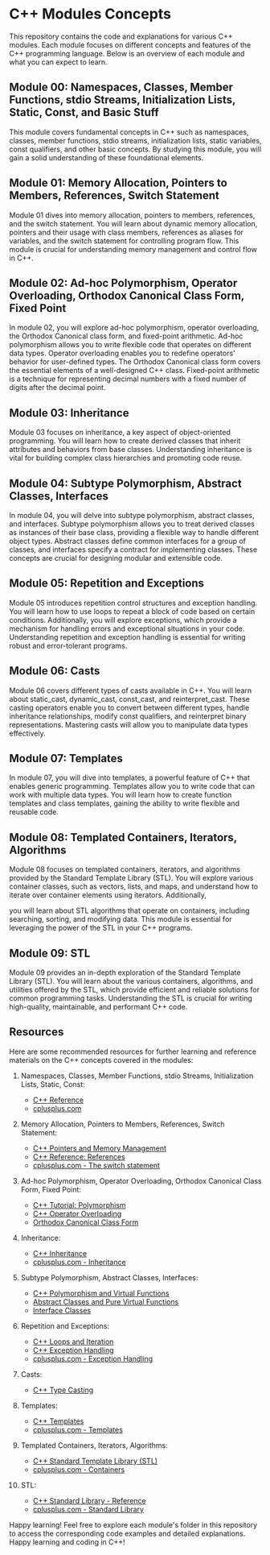 # C++ Modules Concepts

This repository contains the code and explanations for various C++ modules. Each module focuses on different concepts and features of the C++ programming language. Below is an overview of each module and what you can expect to learn.

## Module 00: Namespaces, Classes, Member Functions, stdio Streams, Initialization Lists, Static, Const, and Basic Stuff

This module covers fundamental concepts in C++ such as namespaces, classes, member functions, stdio streams, initialization lists, static variables, const qualifiers, and other basic concepts. By studying this module, you will gain a solid understanding of these foundational elements.

## Module 01: Memory Allocation, Pointers to Members, References, Switch Statement

Module 01 dives into memory allocation, pointers to members, references, and the switch statement. You will learn about dynamic memory allocation, pointers and their usage with class members, references as aliases for variables, and the switch statement for controlling program flow. This module is crucial for understanding memory management and control flow in C++.

## Module 02: Ad-hoc Polymorphism, Operator Overloading, Orthodox Canonical Class Form, Fixed Point

In module 02, you will explore ad-hoc polymorphism, operator overloading, the Orthodox Canonical class form, and fixed-point arithmetic. Ad-hoc polymorphism allows you to write flexible code that operates on different data types. Operator overloading enables you to redefine operators' behavior for user-defined types. The Orthodox Canonical class form covers the essential elements of a well-designed C++ class. Fixed-point arithmetic is a technique for representing decimal numbers with a fixed number of digits after the decimal point.

## Module 03: Inheritance

Module 03 focuses on inheritance, a key aspect of object-oriented programming. You will learn how to create derived classes that inherit attributes and behaviors from base classes. Understanding inheritance is vital for building complex class hierarchies and promoting code reuse.

## Module 04: Subtype Polymorphism, Abstract Classes, Interfaces

In module 04, you will delve into subtype polymorphism, abstract classes, and interfaces. Subtype polymorphism allows you to treat derived classes as instances of their base class, providing a flexible way to handle different object types. Abstract classes define common interfaces for a group of classes, and interfaces specify a contract for implementing classes. These concepts are crucial for designing modular and extensible code.

## Module 05: Repetition and Exceptions

Module 05 introduces repetition control structures and exception handling. You will learn how to use loops to repeat a block of code based on certain conditions. Additionally, you will explore exceptions, which provide a mechanism for handling errors and exceptional situations in your code. Understanding repetition and exception handling is essential for writing robust and error-tolerant programs.

## Module 06: Casts

Module 06 covers different types of casts available in C++. You will learn about static_cast, dynamic_cast, const_cast, and reinterpret_cast. These casting operators enable you to convert between different types, handle inheritance relationships, modify const qualifiers, and reinterpret binary representations. Mastering casts will allow you to manipulate data types effectively.

## Module 07: Templates

In module 07, you will dive into templates, a powerful feature of C++ that enables generic programming. Templates allow you to write code that can work with multiple data types. You will learn how to create function templates and class templates, gaining the ability to write flexible and reusable code.

## Module 08: Templated Containers, Iterators, Algorithms

Module 08 focuses on templated containers, iterators, and algorithms provided by the Standard Template Library (STL). You will explore various container classes, such as vectors, lists, and maps, and understand how to iterate over container elements using iterators. Additionally,

 you will learn about STL algorithms that operate on containers, including searching, sorting, and modifying data. This module is essential for leveraging the power of the STL in your C++ programs.

## Module 09: STL

Module 09 provides an in-depth exploration of the Standard Template Library (STL). You will learn about the various containers, algorithms, and utilities offered by the STL, which provide efficient and reliable solutions for common programming tasks. Understanding the STL is crucial for writing high-quality, maintainable, and performant C++ code.

## Resources

Here are some recommended resources for further learning and reference materials on the C++ concepts covered in the modules:

1. Namespaces, Classes, Member Functions, stdio Streams, Initialization Lists, Static, Const:
   - [C++ Reference](https://en.cppreference.com/w/)
   - [cplusplus.com](http://www.cplusplus.com/)

2. Memory Allocation, Pointers to Members, References, Switch Statement:
   - [C++ Pointers and Memory Management](https://www.learncpp.com/cpp-tutorial/68-pointers-and-memory-management/)
   - [C++ Reference: References](https://en.cppreference.com/w/cpp/language/reference)
   - [cplusplus.com - The switch statement](http://www.cplusplus.com/doc/tutorial/control/)

3. Ad-hoc Polymorphism, Operator Overloading, Orthodox Canonical Class Form, Fixed Point:
   - [C++ Tutorial: Polymorphism](https://www.learncpp.com/cpp-tutorial/126-polymorphism/)
   - [C++ Operator Overloading](https://www.geeksforgeeks.org/c-operator-overloading/)
   - [Orthodox Canonical Class Form](https://www.learncpp.com/cpp-tutorial/115-6-writing-a-class-orthodox-canonical-form/)

4. Inheritance:
   - [C++ Inheritance](https://www.learncpp.com/cpp-tutorial/112-simple-inheritance/)
   - [cplusplus.com - Inheritance](http://www.cplusplus.com/doc/tutorial/inheritance/)

5. Subtype Polymorphism, Abstract Classes, Interfaces:
   - [C++ Polymorphism and Virtual Functions](https://www.learncpp.com/cpp-tutorial/125-polymorphism/)
   - [Abstract Classes and Pure Virtual Functions](https://www.geeksforgeeks.org/pure-virtual-functions-and-abstract-classes/)
   - [Interface Classes](https://www.learncpp.com/cpp-tutorial/127-interfaces/)

6. Repetition and Exceptions:
   - [C++ Loops and Iteration](https://www.learncpp.com/cpp-tutorial/53-loops-iteration/)
   - [C++ Exception Handling](https://www.learncpp.com/cpp-tutorial/exceptions-basic-exception-handling/)
   - [cplusplus.com - Exception Handling](http://www.cplusplus.com/doc/tutorial/exceptions/)

7. Casts:
   - [C++ Type Casting](https://www.learncpp.com/cpp-tutorial/type-casting/)

8. Templates:
   - [C++ Templates](https://www.learncpp.com/cpp-tutorial/templates/)
   - [cplusplus.com - Templates](http://www.cplusplus.com/doc/oldtutorial/templates/)

9. Templated Containers, Iterators, Algorithms:
   - [C++ Standard Template Library (STL)](https://www.learncpp.com/cpp-tutorial/10-12a-introduction-to-the-stl/)
   - [cplusplus.com - Containers](http://www.cplusplus.com/reference/stl/)

10. STL:
    - [C++ Standard Library - Reference](https://en.cppreference.com/w/cpp)
    - [cplusplus.com - Standard Library](http://www.cplusplus.com/reference/)

Happy learning! Feel free to explore each module's folder in this repository to access the corresponding code examples and detailed explanations. Happy learning and coding in C++!
